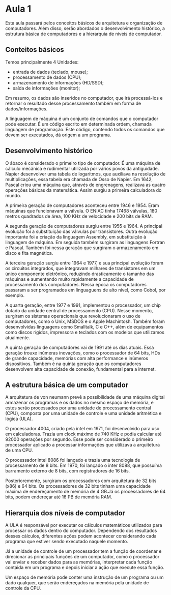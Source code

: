 # Aula 1

Esta aula passará pelos conceitos básicos de arquitetura e organização de computadores. Além disso, serão abordados o desenvolvimento histórico, a estrutura básica de computadores e a hierarquia de níveis de computador.

## Conteitos básicos

Temos principalmente 4 Unidades:

- entrada de dados (teclado, mouse);
- processamento de dados (CPU);
- armazenamento de informações (HD/SSD);
- saída de informações (monitor);

Em resumo, os dados são inseridos no computador, que irá processá-los e retornar o resultado desse processamento também em forma de dados/informações.

A linguagem de máquina é um conjunto de comandos que o computador pode executar. É um código escrito em determinada ordem, chamada linguagem de programação. Este código, contendo todos os comandos que devem ser executados, dá origem a um programa.

## Desenvolvimento histórico

O ábaco é considerado o primeiro tipo de computador. É uma máquina de cálculo mecânica e rudimentar utilizada por vários povos da antiguidade. Napier desenvolver uma tabela de logaritmos, que auxiliava na resolução de multiplicações, essa tabela era chamada de Osso de Napier. Em 1642, Pascal criou uma máquina que, através de engrenagens, realizava as quatro operações básicas da matemática. Assim surgiu a primeira calculadora do mundo.

A primeira geração de computadores aconteceu entre 1946 e 1954. Eram máquinas que funcionavam a válvula. O ENIAC tinha 17468 válvulas, 180 metros quadrados de área, 100 KHz de velocidade e 200 bits de RAM.

A segunda geração de computadores surgiu entre 1955 e 1964. A principal evolução foi a substituição das válvulas por transistores. Outra evolução importante foi a criação da linguagem Assembly, em substituição à linguagem de máquina. Em seguida também surgiram as linguagens Fortran e Pascal. Também foi nessa geração que surgiram o armazenamento em disco e fita magnética.

A terceira geração surgiu entre 1964 e 1977, e sua principal evolução foram os circuitos integrados, que integravam milhares de transistores em um único componente eletrônico, reduzindo drasticamente o tamanho das máquinas e aumentando muito rapidamente a capacidade de processamento dos computadores. Nessa época os computadores passaram a ser programados em linguaguens de alto nível, como Cobol, por exemplo.

A quarta geração, entre 1977 e 1991, implementou o processador, um chip dotado da unidade central de processamento (CPU). Nesse momento, surgiram os sistemas operacionais que revolucionaram o uso de computadores, como o Unix, MSDOS e o Apple Machintosh. Também foram desenvolvidas linguagens como Smalltalk, C e C++, além de equipamentos como discos rígidos, impressora e teclados com os modelos que utilizamos atualmente. 

A quinta geração de computadores vai de 1991 até os dias atuais. Essa geração trouxe inúmeras inovações, como o processador de 64 bits, HDs de grande capacidade, memórias com alta performance e inúmeros dispositivos. Também é na quinta geração que os computadores desenvolvem alta capacidade de conexão, fundamental para a internet.

## A estrutura básica de um computador

A arquitetura de von neumann prevê a possibilidade de uma máquina digital armazenar os programas e os dados no mesmo espaço de memória, e estes serão processados por uma unidade de processamento central (CPU), composta por uma unidade de controle e uma unidade aritmética e lógica (ULA).

O processador 4004, criado pela intel em 1971, foi desenvolvido para uso em calculadoras. Trazia um clock máximo de 740 KHz e podia calcular até 92000 operações por segundo. Esse pode ser considerado o primeiro processador aplicado a processar informações que utilizava a arquitetura de uma CPU.

O processador intel 8086 foi lançado e trazia uma tecnologia de processamento de 8 bits. Em 1970, foi lançado o inter 8088, que possuíma barramento externo de 8 bits, com registradores de 16 bits. 

Posterioremente, surgiram os processadores com arquitetura de 32 bits (x86) e 64 bits. Os processadores de 32 bits tinham uma capacidade máxima de endereçamento de memória de 4 GB.Já os processadores de 64 bits, podem endereçar até 16 PB de memória RAM.

## Hierarquia dos níveis de computador

A ULA é responsável por executar os cálculos matemáticos utilizados para processar os dados dentro do computador. Dependendo dos resultados desses cálculos, diferentes ações podem acontecer considerando cada programa que estiver sendo executado naquele momento. 

Já a unidade de controle de um processador tem a função de coordenar e direcionar as principais funções de um computador, como o processador vai enviar e receber dados para as memórias, interpretar cada função contaida em um programa e depois iniciar a ação que execute essa função.

Um espaço de memória pode conter uma instrução de um programa ou um dado qualquer, que serão endereçados na memória pela unidade de controle da CPU. 
